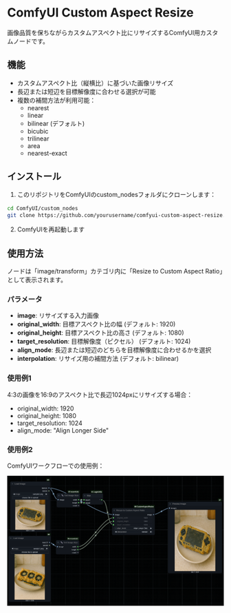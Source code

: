 # ComfyUI Custom Aspect Resize

画像品質を保ちながらカスタムアスペクト比にリサイズするComfyUI用カスタムノードです。

## 機能

- カスタムアスペクト比（縦横比）に基づいた画像リサイズ
- 長辺または短辺を目標解像度に合わせる選択が可能
- 複数の補間方法が利用可能：
  - nearest
  - linear
  - bilinear (デフォルト)
  - bicubic
  - trilinear
  - area
  - nearest-exact

## インストール

1. このリポジトリをComfyUIのcustom_nodesフォルダにクローンします：
```bash
cd ComfyUI/custom_nodes
git clone https://github.com/yourusername/comfyui-custom-aspect-resize.git
```

2. ComfyUIを再起動します

## 使用方法

ノードは「image/transform」カテゴリ内に「Resize to Custom Aspect Ratio」として表示されます。

### パラメータ

- **image**: リサイズする入力画像
- **original_width**: 目標アスペクト比の幅 (デフォルト: 1920)
- **original_height**: 目標アスペクト比の高さ (デフォルト: 1080)
- **target_resolution**: 目標解像度（ピクセル） (デフォルト: 1024)
- **align_mode**: 長辺または短辺のどちらを目標解像度に合わせるかを選択
- **interpolation**: リサイズ用の補間方法 (デフォルト: bilinear)

### 使用例1

4:3の画像を16:9のアスペクト比で長辺1024pxにリサイズする場合：
- original_width: 1920
- original_height: 1080
- target_resolution: 1024
- align_mode: "Align Longer Side"

### 使用例2

ComfyUIワークフローでの使用例：

![ワークフロー例](sample.png)